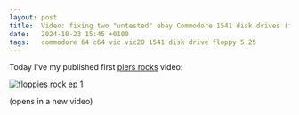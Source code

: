 ```yaml
---
layout: post
title:  Video: fixing two "untested" ebay Commodore 1541 disk drives (floppies rock ep 1)
date:   2024-10-23 15:45 +0100
tags:   commodore 64 c64 vic vic20 1541 disk drive floppy 5.25
---
```


Today I've my published first [piers rocks](https://youtube.com/@piers_rocks) video:

[![floppies rock ep 1](https://img.youtube.com/vi/2PtCqtm1c_k/0.jpg)](https://www.youtube.com/watch?v=2PtCqtm1c_k)

(opens in a new video)